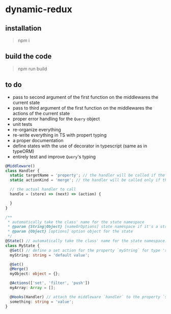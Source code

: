 # dynamic-redux

## installation

> npm i

## build the code

> npm run build

## to do

* pass to second argument of the first function on the middlewares the current state
* pass to third argument of the first function on the middlewares the actions of the current state
* proper error handling for the `Query` object
* unit tests
* re-organize everything
* re-write everything in TS with propert typing
* a proper documentation
* define states with the use of decorator in typescript (same as in typeORM)
* entirely test and improve `Query`'s typing

```ts
@Middleware()
class Handler {
  static targetName = 'property'; // the handler will be called if the targeted property is 'property'. This is required for global middlewares and State middlewares
  static actionKind = 'merge'; // the handler will be called only if the action kinb is 'merge'. This is always required, can be '*' to targets all action kinds

  // the actual handler to call
  handle = (store) => (next) => (action) {

  }
}

/**
 * automatically take the class' name for the state namespace
 * @param {String|Object} [nameOrOptions] state namespace if it's a string, otherwise it's an option object
 * @param {Object} [options] option object for the state
 */
@State() // automatically take the class' name for the state namespace. but with an optionnal parameter to directly set its name. second param
class MyState {
  @Set() // define a set action for the property `myString` for type 'string' with default value `'default value'`
  myString: string = 'default value';

  @Set()
  @Merge()
  myObject: object = {};

  @Actions(['set', 'filter', 'push'])
  myArray: Array = [];

  @Hooks(Handler) // attach the middleware `handler` to the property `something`
  something: string = 'value';
}
```

